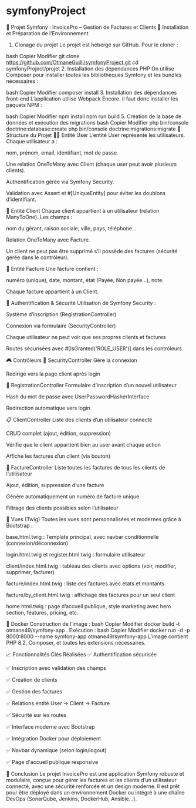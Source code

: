 # symfonyProject
💼 Projet Symfony : InvoicePro – Gestion de Factures et Clients
🔧 Installation et Préparation de l’Environnement
1. Clonage du projet
Le projet est hébergé sur GitHub. Pour le cloner :

bash
Copier
Modifier
git clone https://github.com/OtmaneGuilli/symfonyProject.git
cd symfonyProject/projet
2. Installation des dépendances PHP
On utilise Composer pour installer toutes les bibliothèques Symfony et les bundles nécessaires :

bash
Copier
Modifier
composer install
3. Installation des dépendances front-end
L’application utilise Webpack Encore. Il faut donc installer les paquets NPM :

bash
Copier
Modifier
npm install
npm run build
5. Création de la base de données et exécution des migrations
bash
Copier
Modifier
php bin/console doctrine:database:create
php bin/console doctrine:migrations:migrate
🧩 Structure du Projet
🧑‍💼 Entité User
L’entité User représente les utilisateurs. Chaque utilisateur a :

nom, prénom, email, identifiant, mot de passe.

Une relation OneToMany avec Client (chaque user peut avoir plusieurs clients).

Authentification gérée via Symfony Security.

Validation avec Assert et #[UniqueEntity] pour éviter les doublons d’identifiant.

🧾 Entité Client
Chaque client appartient à un utilisateur (relation ManyToOne). Les champs :

nom du gérant, raison sociale, ville, pays, téléphone...

Relation OneToMany avec Facture.

Un client ne peut pas être supprimé s’il possède des factures (sécurité gérée dans le contrôleur).

📄 Entité Facture
Une facture contient :

numéro (unique), date, montant, état (Payée, Non payée...), note.

Chaque facture appartient à un Client.

🔐 Authentification & Sécurité
Utilisation de Symfony Security :

Système d’inscription (RegistrationController)

Connexion via formulaire (SecurityController)

Chaque utilisateur ne peut voir que ses propres clients et factures

Routes sécurisées avec #[IsGranted('ROLE_USER')] dans les contrôleurs

🎮 Contrôleurs
🔑 SecurityController
Gère la connexion

Redirige vers la page client après login

👤 RegistrationController
Formulaire d’inscription d’un nouvel utilisateur

Hash du mot de passe avec UserPasswordHasherInterface

Redirection automatique vers login

📋 ClientController
Liste des clients d’un utilisateur connecté

CRUD complet (ajout, édition, suppression)

Vérifie que le client appartient bien au user avant chaque action

Affiche les factures d’un client (via bouton)

📜 FactureController
Liste toutes les factures de tous les clients de l’utilisateur

Ajout, édition, suppression d’une facture

Génère automatiquement un numéro de facture unique

Filtrage des clients possibles selon l’utilisateur

🎨 Vues (Twig)
Toutes les vues sont personnalisées et modernes grâce à Bootstrap :

base.html.twig : Template principal, avec navbar conditionnelle (connexion/déconnexion)

login.html.twig et register.html.twig : formulaire utilisateur

client/index.html.twig : tableau des clients avec options (voir, modifier, supprimer, facturer)

facture/index.html.twig : liste des factures avec états et montants

facture/by_client.html.twig : affichage des factures pour un seul client

home.html.twig : page d’accueil publique, style marketing avec hero section, features, pricing, etc.

🐳 Docker
Construction de l’image :
bash
Copier
Modifier
docker build -t otmane49/symfony-app .
Exécution :
bash
Copier
Modifier
docker run -d -p 8000:8000 --name symfony-app otmane49/symfony-app
L’image contient PHP 8.2, Composer, et toutes les extensions nécessaires.

📈 Fonctionnalités Clés Réalisées
✅ Authentification sécurisée

✅ Inscription avec validation des champs

✅ Création de clients

✅ Gestion des factures

✅ Relations entité User → Client → Facture

✅ Sécurité sur les routes

✅ Interface moderne avec Bootstrap

✅ Intégration Docker pour déploiement

✅ Navbar dynamique (selon login/logout)

✅ Page d'accueil publique responsive

🚀 Conclusion
Le projet InvoicePro est une application Symfony robuste et modulaire, conçue pour gérer les factures et les clients d’un utilisateur connecté, avec une sécurité renforcée et un design moderne. Il est prêt pour être déployé dans un environnement Docker ou intégré à une chaîne DevOps (SonarQube, Jenkins, DockerHub, Ansible...).